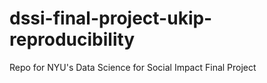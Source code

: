# dssi-final-project-ukip-reproducibility
 Repo for NYU's Data Science for Social Impact Final Project

